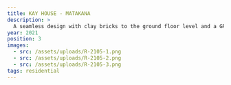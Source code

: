 ```yaml
---
title: KAY HOUSE - MATAKANA
description: >
  A seamless design with clay bricks to the ground floor level and a GRC concrete band above. The vertical timber rainscreen to the upper level provides privacy between the busy road opposite and visual elegance. (Concept credit Paul Davidson & Chris Wood)
year: 2021
position: 3
images:
  - src: /assets/uploads/R-2105-1.png
  - src: /assets/uploads/R-2105-2.png
  - src: /assets/uploads/R-2105-3.png
tags: residential
---
```

